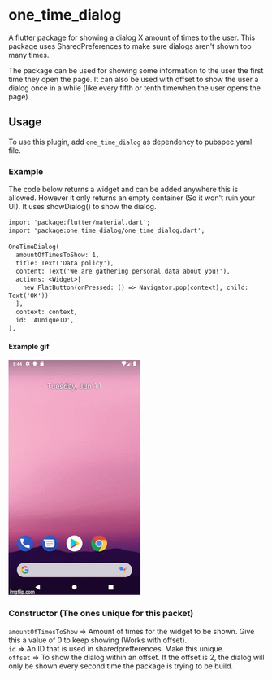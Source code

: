 # one_time_dialog

A flutter package for showing a dialog X amount of times to the user. This package uses SharedPreferences to make sure dialogs aren't shown too many times.

The package can be used for showing some information to the user the first time they open the page. It can also be used with offset to show the user a dialog once in a while (like every fifth or tenth timewhen the user opens the page).

## Usage

To use this plugin, add `one_time_dialog` as dependency to pubspec.yaml file.

### Example

The code below returns a widget and can be added anywhere this is allowed. However it only returns an empty container (So it won't ruin your UI). It uses showDialog() to show the dialog.

```
import 'package:flutter/material.dart';
import 'package:one_time_dialog/one_time_dialog.dart';

OneTimeDialog(
  amountOfTimesToShow: 1,
  title: Text('Data policy'),
  content: Text('We are gathering personal data about you!'),
  actions: <Widget>[
    new FlatButton(onPressed: () => Navigator.pop(context), child: Text('OK'))
  ],
  context: context,
  id: 'AUniqueID',
),
```

#### Example gif
![](one_time_dialog_gif.gif)

### Constructor (The ones unique for this packet)
`amountOfTimesToShow` => Amount of times for the widget to be shown. Give this a value of 0 to keep showing (Works with offset).  
`id` => An ID that is used in sharedprefferences. Make this unique.  
`offset` => To show the dialog within an offset. If the offset is 2, the dialog will only be shown every second time the package is trying to be build.  
   

